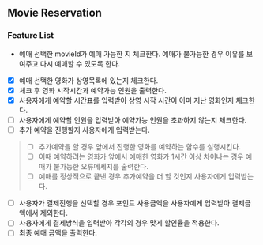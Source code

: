 ## Movie Reservation

### Feature List
- 예매 선택한 movieId가 예매 가능한 지 체크한다. 예매가 불가능한 경우 이유를 보여주고 다시 예매할 수 있도록 한다.
- [X] 예매 선택한 영화가 상영목록에 있는지 체크한다.
- [X] 체크 후 영화 시작시간과 예약가능 인원을 출력한다.
- [X] 사용자에게 예약할 시간표를 입력받아 상영 시작 시간이 이미 지난 영화인지 체크한다.
- [ ] 사용자에게 예약할 인원을 입력받아 예약가능 인원을 초과하지 않는지 체크한다.
- [ ] 추가 예약을 진행할지 사용자에게 입력받는다.

> - [ ] 추가예약을 할 경우 앞에서 진행한 영화를 예약하는 함수를 실행시킨다.
> - [ ] 이때 예약하려는 영화가 앞에서 예매한 영화가 1시간 이상 차이나는 경우 예매가 불가능한 오류메세지를 출력한다.
> - [ ] 예매를 정상적으로 끝낸 경우 추가예약을 더 할 것인지 사용자에게 입력받는다.

- [ ] 사용자가 결제진행을 선택할 경우 포인트 사용금액을 사용자에게 입력받아 결제금액에서 제외한다.
- [ ] 사용자에게 결제방식을 입력받아 각각의 경우 맞게 할인율을 적용한다.
- [ ] 최종 예매 금액을 출력한다.
